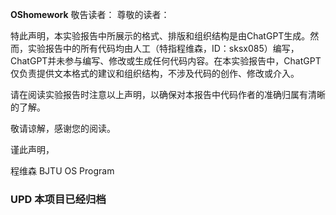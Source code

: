 **OShomework**
敬告读者：
尊敬的读者：

特此声明，本实验报告中所展示的格式、排版和组织结构是由ChatGPT生成。然而，实验报告中的所有代码均由人工（特指程维森，ID：sksx085）编写，ChatGPT并未参与编写、修改或生成任何代码内容。在本实验报告中，ChatGPT仅负责提供文本格式的建议和组织结构，不涉及代码的创作、修改或介入。

请在阅读实验报告时注意以上声明，以确保对本报告中代码作者的准确归属有清晰的了解。

敬请谅解，感谢您的阅读。

谨此声明，

程维森
BJTU OS Program

### UPD 本项目已经归档
